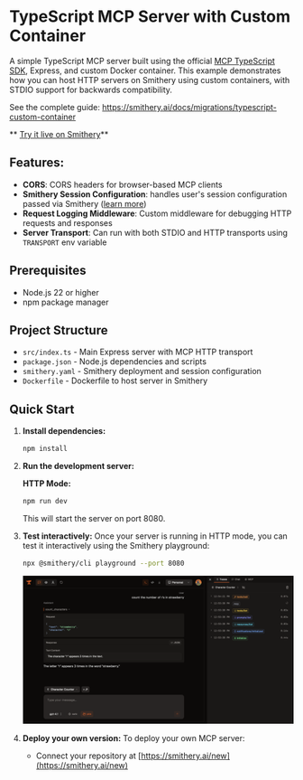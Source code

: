 # TypeScript MCP Server with Custom Container

A simple TypeScript MCP server built using the official [MCP TypeScript SDK](https://github.com/modelcontextprotocol/typescript-sdk), Express, and custom Docker container. This example demonstrates how you can host HTTP servers on Smithery using custom containers, with STDIO support for backwards compatibility.

See the complete guide: https://smithery.ai/docs/migrations/typescript-custom-container

** [Try it live on Smithery](https://smithery.ai/server/@smithery-ai/cookbook-ts-custom-container)**

## Features:

- **CORS**: CORS headers for browser-based MCP clients
- **Smithery Session Configuration**: handles user's session configuration passed via Smithery ([learn more](https://smithery.ai/docs/build/session-config))
- **Request Logging Middleware**: Custom middleware for debugging HTTP requests and responses
- **Server Transport**: Can run with both STDIO and HTTP transports using `TRANSPORT` env variable

## Prerequisites

- Node.js 22 or higher
- npm package manager

## Project Structure

- `src/index.ts` - Main Express server with MCP HTTP transport
- `package.json` - Node.js dependencies and scripts
- `smithery.yaml` - Smithery deployment and session configuration
- `Dockerfile` - Dockerfile to host server in Smithery

## Quick Start

1. **Install dependencies:**
   ```bash
   npm install
   ```

2. **Run the development server:**

   **HTTP Mode:**
   ```bash
   npm run dev
   ```
   This will start the server on port 8080.

3. **Test interactively:**
   Once your server is running in HTTP mode, you can test it interactively using the Smithery playground:
   ```bash
   npx @smithery/cli playground --port 8080
   ```

   <img src="../../../../public/smithery_playground.png" alt="Smithery Playground" width="800">

4. **Deploy your own version:**
   To deploy your own MCP server:
   - Connect your repository at [https://smithery.ai/new](https://smithery.ai/new)